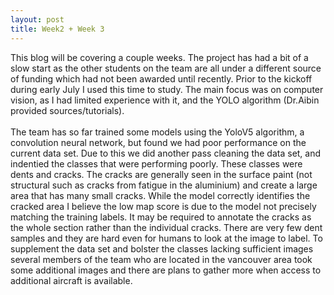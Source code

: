 ```yaml
---
layout: post
title: Week2 + Week 3
---
```


This blog will be covering a couple weeks. The project has had a bit of a slow start as the other students on the team are all under a different source of funding which had not been awarded until recently. Prior to the kickoff during early July I used this time to study. The main focus was on computer vision, as I had limited experience with it, and the YOLO algorithm (Dr.Aibin provided sources/tutorials).<br />
<br />
The team has so far trained some models using the YoloV5 algorithm, a convolution neural network, but found we had poor performance on the current data set. Due to this we did another pass cleaning the data set, and indentied the classes that were performing poorly. These classes were dents and cracks. The cracks are generally seen in the surface paint (not structural such as cracks from fatigue in the aluminium) and create a large area that has many small cracks. While the model correctly identifies the cracked area I believe the low map score is due to the model not precisely matching the training labels. It may be required to annotate the cracks as the whole section rather than the individual cracks. There are very few dent samples and they are hard even for humans to look at the image to label. To supplement the data set and bolster the classes lacking sufficient images several members of the team who are located in the vancouver area took some additional images and there are plans to gather more when access to additional aircraft is available.
